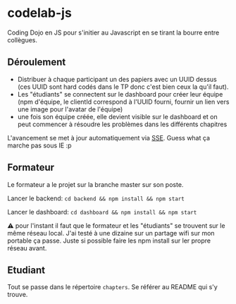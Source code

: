 codelab-js
==========

Coding Dojo en JS pour s'initier au Javascript en se tirant la bourre entre collègues.

## Déroulement

*  Distribuer à chaque participant un des papiers avec un UUID dessus (ces UUID sont hard codés dans le TP donc c'est bien ceux la qu'il faut).
*  Les "étudiants" se connectent sur le dashboard pour créer leur équipe (npm d'équipe, le clientId correspond à l'UUID fourni, fournir un lien vers une image pour l'avatar de l'équipe)
*  une fois son équipe créée, elle devient visible sur le dashboard et on peut commencer à résoudre les problèmes dans les différents chapitres

L'avancement se met à jour automatiquement via [SSE](https://developer.mozilla.org/en-US/docs/Web/API/EventSource#Examples). Guess what ça marche pas sous IE :p

## Formateur

Le formateur a le projet sur la branche master sur son poste.

Lancer le backend: `cd backend && npm install && npm start`

Lancer le dashboard: `cd dashboard && npm install && npm start`

:warning: pour l'instant il faut que le formateur et les "étudiants" se trouvent sur le même réseau local. J'ai testé à une dizaine sur un partage wifi sur mon portable ça passe. Juste si possible faire les npm install sur ler propre réseau avant.

## Etudiant

Tout se passe dans le répertoire `chapters`. Se référer au README qui s'y trouve.

